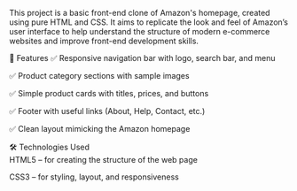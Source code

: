This project is a basic front-end clone of Amazon's homepage, created using pure HTML and CSS. It aims to replicate the look and feel of Amazon’s user interface to help understand the structure of modern e-commerce websites and improve front-end development skills.

🔧 Features
✅ Responsive navigation bar with logo, search bar, and menu

✅ Product category sections with sample images

✅ Simple product cards with titles, prices, and buttons

✅ Footer with useful links (About, Help, Contact, etc.)

✅ Clean layout mimicking the Amazon homepage

🛠️ Technologies Used
<br>
HTML5 – for creating the structure of the web page

CSS3 – for styling, layout, and responsiveness
